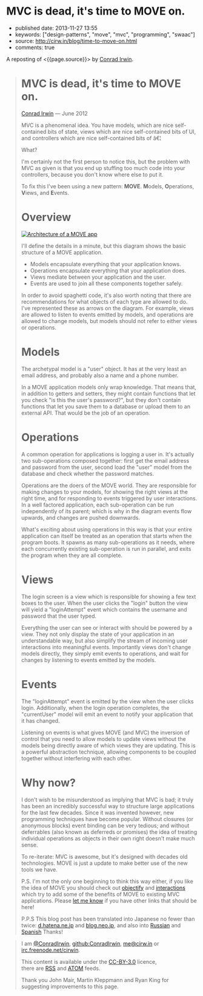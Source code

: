 # MVC is dead, it's time to MOVE on.

- published date: 2013-11-27 13:55
- keywords: ["design-patterns", "move", "mvc", "programming", "swaac"]
- source: http://cirw.in/blog/time-to-move-on.html
- comments: true


A reposting of <{{page.source}}> by [Conrad Irwin](http://cirw.in/).



> MVC is dead, it's time to MOVE on.
> ==================================
> 
> [Conrad Irwin](http://cirw.in/ "List of posts") &mdash; June 2012
> 
> MVC is a phenomenal idea. You have models, which are nice self-contained bits of state, views which are nice self-contained bits of UI, and controllers which are nice self-contained bits of â€¦
> 
> What?
> 
> I'm certainly not the first person to notice this, but the problem with MVC as given is that you end up stuffing too much code into your controllers, because you don't know where else to put it.
> 
> To fix this I've been using a new pattern: **MOVE**. **M**odels, **O**perations, **V**iews, and **E**vents.
> 
> Overview
> ========
> 
> [![Architecture of a MOVE app](/images/move.jpg)](/images/move.jpg "Architecture of a MOVE app")
> 
> I'll define the details in a minute, but this diagram shows the basic structure of a MOVE application.
> 
> -   Models encapsulate everything that your application knows.
> -   Operations encapsulate everything that your application does.
> -   Views mediate between your application and the user.
> -   Events are used to join all these components together safely.
> 
> In order to avoid spaghetti code, it's also worth noting that there are recommendations for what objects of each type are allowed to do. I've represented these as arrows on the diagram. For example, views are allowed to listen to events emitted by models, and operations are allowed to change models, but models should not refer to either views or operations.
> 
> Models
> ======
> 
> The archetypal model is a "user" object. It has at the very least an email address, and probably also a name and a phone number.
> 
> In a MOVE application models only wrap knowledge. That means that, in addition to getters and setters, they might contain functions that let you check "is this the user's password?", but they don't contain functions that let you save them to a database or upload them to an external API. That would be the job of an operation.
> 
> Operations
> ==========
> 
> A common operation for applications is logging a user in. It's actually two sub-operations composed together: first get the email address and password from the user, second load the "user" model from the database and check whether the password matches.
> 
> Operations are the doers of the MOVE world. They are responsible for making changes to your models, for showing the right views at the right time, and for responding to events triggered by user interactions. In a well factored application, each sub-operation can be run independently of its parent; which is why in the diagram events flow upwards, and changes are pushed downwards.
> 
> What's exciting about using operations in this way is that your entire application can itself be treated as an operation that starts when the program boots. It spawns as many sub-operations as it needs, where each concurrently existing sub-operation is run in parallel, and exits the program when they are all complete.
> 
> Views
> =====
> 
> The login screen is a view which is responsible for showing a few text boxes to the user. When the user clicks the "login" button the view will yield a "loginAttempt" event which contains the username and password that the user typed.
> 
> Everything the user can see or interact with should be powered by a view. They not only display the state of your application in an understandable way, but also simplify the stream of incoming user interactions into meaningful events. Importantly views don't change models directly, they simply emit events to operations, and wait for changes by listening to events emitted by the models.
> 
> Events
> ======
> 
> The "loginAttempt" event is emitted by the view when the user clicks login. Additionally, when the login operation completes, the "currentUser" model will emit an event to notify your application that it has changed.
> 
> Listening on events is what gives MOVE (and MVC) the inversion of control that you need to allow models to update views without the models being directly aware of which views they are updating. This is a powerful abstraction technique, allowing components to be coupled together without interfering with each other.
> 
> Why now?
> ========
> 
> I don't wish to be misunderstood as implying that MVC is bad; it truly has been an incredibly successful way to structure large applications for the last few decades. Since it was invented however, new programming techniques have become popular. Without closures (or anonymous blocks) event binding can be very tedious; and without deferrables (also known as deferreds or promises) the idea of treating individual operations as objects in their own right doesn't make much sense.
> 
> To re-iterate: MVC is awesome, but it's designed with decades old technologies. MOVE is just a update to make better use of the new tools we have.
> 
> P.S. I'm not the only one beginning to think this way either, if you like the idea of MOVE you should check out [objectify](https://github.com/bitlove/objectify) and [interactions](http://collectiveidea.com/blog/archives/2012/06/28/wheres-your-business-logic/) which try to add some of the benefits of MOVE to existing MVC applications. Please [let me know](https://twitter.com/conradirwin) if you have other links that should be here!
> 
> P.P.S This blog post has been translated into Japanese no fewer than twice: [d.hatena.ne.jp](http://d.hatena.ne.jp/nowokay/20120704#c) and [blog.neo.jp](http://blog.neo.jp/dnblog/index.php?module=Blog&blog=pg&action=CommentPostDo&entry_id=3442), and also into [Russian](http://habrahabr.ru/post/147038/) and [Spanish](http://www.alanchavez.com/mvc-esta-muerto-es-tiempo-de-darle-paso-a-una-alternativa-move/) Thanks!


> I am [@ConradIrwin](http://twitter.com/ConradIrwin), [github:ConradIrwin](https://github.com/ConradIrwin), [me@cirw.in](mailto:me@cirw.in) or [irc.freenode.net/cirwin](irc://irc.freenode.net/#pry).
> 
> This content is available under the [CC-BY-3.0](http://creativecommons.org/licenses/by/3.0/) licence,  
>  there are [RSS](/blog/rss.xml) and [ATOM](/blog/atom.xml) feeds.
> 
> Thank you John Mair, Martin Kleppmann and Ryan King for suggesting improvements to this page.
